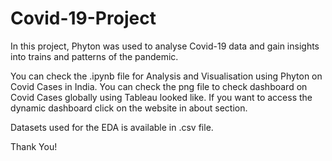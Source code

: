 # Covid-19-Project
In this project, Phyton was used to analyse Covid-19 data and gain insights into trains and patterns of the pandemic.

You can check the .ipynb file for Analysis and Visualisation using Phyton on Covid Cases in India.
You can check the png file to check dashboard on Covid Cases globally using Tableau looked like. If you want to access the dynamic dashboard click on the website in about section.

Datasets used for the EDA is available in .csv file. 

Thank You!
